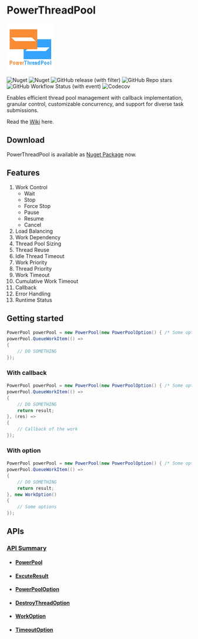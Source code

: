 # PowerThreadPool
![Logo](icon.png "Logo")

![Nuget](https://img.shields.io/nuget/v/PowerThreadPool)
![Nuget](https://img.shields.io/nuget/dt/PowerThreadPool)
![GitHub release (with filter)](https://img.shields.io/github/v/release/ZjzMisaka/PowerThreadPool)
![GitHub Repo stars](https://img.shields.io/github/stars/ZjzMisaka/PowerThreadPool)
![GitHub Workflow Status (with event)](https://img.shields.io/github/actions/workflow/status/ZjzMisaka/PowerThreadPool/test.yml)
![Codecov](https://img.shields.io/codecov/c/github/ZjzMisaka/PowerThreadPool)

Enables efficient thread pool management with callback implementation, granular control, customizable concurrency, and support for diverse task submissions.  

Read the [Wiki](https://github.com/ZjzMisaka/PowerThreadPool/wiki) here.  
## Download
PowerThreadPool is available as [Nuget Package](https://www.nuget.org/packages/PowerThreadPool/) now.

## Features
1. Work Control
    - Wait
    - Stop
    - Force Stop
    - Pause
    - Resume
    - Cancel
2. Load Balancing
3. Work Dependency
4. Thread Pool Sizing
5. Thread Reuse
6. Idle Thread Timeout
7. Work Priority
8. Thread Priority
9. Work Timeout
10. Cumulative Work Timeout
11. Callback
12. Error Handling
13. Runtime Status

## Getting started
```csharp
PowerPool powerPool = new PowerPool(new PowerPoolOption() { /* Some options */ });
powerPool.QueueWorkItem(() => 
{
    // DO SOMETHING
});
```
### With callback
```csharp
PowerPool powerPool = new PowerPool(new PowerPoolOption() { /* Some options */ });
powerPool.QueueWorkItem(() => 
{
    // DO SOMETHING
    return result;
}, (res) => 
{
    // Callback of the work
});
```
### With option
```csharp
PowerPool powerPool = new PowerPool(new PowerPoolOption() { /* Some options */ });
powerPool.QueueWorkItem(() => 
{
    // DO SOMETHING
    return result;
}, new WorkOption()
{
    // Some options
});
```
## APIs
### [API Summary](https://github.com/ZjzMisaka/PowerThreadPool/wiki/API-Summary)  
- #### [PowerPool](https://github.com/ZjzMisaka/PowerThreadPool/wiki/PowerPool)  
- #### [ExcuteResult](https://github.com/ZjzMisaka/PowerThreadPool/wiki/ExcuteResult)  
- #### [PowerPoolOption](https://github.com/ZjzMisaka/PowerThreadPool/wiki/PowerPoolOption)  
- #### [DestroyThreadOption](https://github.com/ZjzMisaka/PowerThreadPool/wiki/DestroyThreadOption)  
- #### [WorkOption](https://github.com/ZjzMisaka/PowerThreadPool/wiki/WorkOption)  
- #### [TimeoutOption](https://github.com/ZjzMisaka/PowerThreadPool/wiki/TimeoutOption)  
